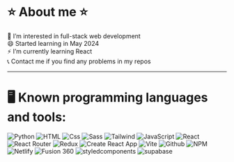 # ⭐ About me ⭐
👀 I’m interested in full-stack web development <br>
😄 Started learning in May 2024 <br>
⚡ I’m currently learning React <br>
📞 Contact me if you find any problems in my repos <br>

---

# 🖥️ Known programming languages and tools:
<p>
  <img alt="Python" src="https://img.shields.io/badge/Python-3776AB?logo=python&logoColor=white&style=for-the-badge" />
  <img alt="HTML" src="https://img.shields.io/badge/HTML-E34F26?logo=html5&logoColor=white&style=for-the-badge" />
  <img alt="Css" src="https://img.shields.io/badge/CSS-1572B6?logo=css3&logoColor=white&style=for-the-badge" />
  <img alt="Sass" src="https://img.shields.io/badge/Sass-CC6699?logo=sass&logoColor=white&style=for-the-badge" />
  <img alt="Tailwind" src="https://img.shields.io/badge/Tailwind%20CSS-06B6D4?logo=tailwindcss&logoColor=fff&style=for-the-badge" />


  <img alt="JavaScript" src="https://img.shields.io/badge/JavaScript-F7DF1E?logo=javascript&logoColor=white&style=for-the-badge" />
  <img alt="React" src="https://img.shields.io/badge/React-61DAFB?logo=react&logoColor=white&style=for-the-badge" />
  <img alt="React Router" src="https://img.shields.io/badge/React%20Router-CA4245?logo=reactrouter&logoColor=fff&style=for-the-badge" />
  <img alt="Redux" src="https://img.shields.io/badge/Redux-764ABC?logo=redux&logoColor=FFF&style=for-the-badge" />
  <img alt="Create React App" src="https://img.shields.io/badge/Create%20React%20App-09D3AC?logo=create%20react%20app&logoColor=FFF&style=for-the-badge" />
  <img alt="Vite" src="https://img.shields.io/badge/vite-646CFF?logo=vite&logoColor=FFF&style=for-the-badge" />
  <img alt="Github" src="https://img.shields.io/badge/GitHub-181717?logo=github&logoColor=fff&style=for-the-badge" />
  <img alt="NPM" src="https://img.shields.io/badge/npm-CB3837?logo=npm&logoColor=fff&style=for-the-badge" />
  <img alt="Netlify" src="https://img.shields.io/badge/Netlify-00C7B7?logo=netlify&logoColor=fff&style=for-the-badge" />
  <img alt="Fusion 360" src="https://img.shields.io/badge/Autodesk Fusion 360-000?logo=autodesk&logoColor=fff&style=for-the-badge" />
  <img alt="styledcomponents" src="https://img.shields.io/badge/styled components-DB7093?logo=styledcomponents&logoColor=fff&style=for-the-badge" />
  <img alt="supabase" src="https://img.shields.io/badge/supabase-3FCF8E?logo=supabase&logoColor=fff&style=for-the-badge" />

  
  </p>
